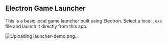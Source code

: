 ## Electron Game Launcher

This is a basic local game launcher built using Electron.
Select a local `.exe` file and launch it directly from this app.

![Uploading launcher-demo.png…]()

